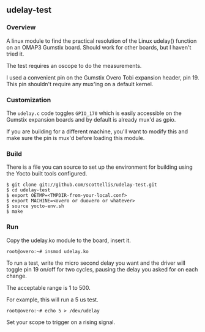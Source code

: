 ## udelay-test

### Overview

A linux module to find the practical resolution of the Linux udelay() 
function on an OMAP3 Gumstix board. Should work for other boards,
but I haven't tried it.

The test requires an oscope to do the measurements. 

I used a convenient pin on the Gumstix Overo Tobi expansion header, pin 19.
This pin shouldn't require any mux'ing on a default kernel.

### Customization

The `udelay.c` code toggles `GPIO_170` which is easily accessible on the
Gumstix expansion boards and by default is already mux'd as gpio.

If you are building for a different machine, you'll want to modify this
and make sure the pin is mux'd before loading this module.

### Build

There is a file you can source to set up the environment for building using
the Yocto built tools configured.

    $ git clone git://github.com/scottellis/udelay-test.git
    $ cd udelay-test
    $ export OETMP=<TMPDIR-from-your-local.conf>
    $ export MACHINE=<overo or duovero or whatever>
    $ source yocto-env.sh
    $ make
 

### Run
 
Copy the udelay.ko module to the board, insert it.

    root@overo:~# insmod udelay.ko

To run a test, write the micro second delay you want and the driver will
toggle pin 19 on/off for two cycles, pausing the delay you asked for on
each change.

The acceptable range is 1 to 500.

For example, this will run a 5 us test.

    root@overo:~# echo 5 > /dev/udelay


Set your scope to trigger on a rising signal.


